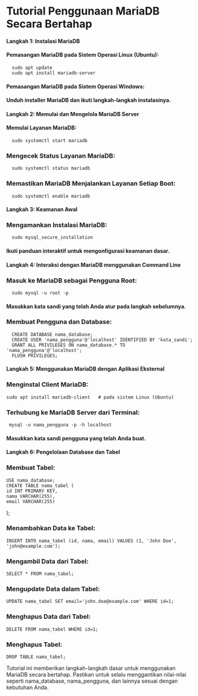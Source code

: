 # Tutorial Penggunaan MariaDB Secara Bertahap

 #### Langkah 1: Instalasi MariaDB
 
 #### Pemasangan MariaDB pada Sistem Operasi Linux (Ubuntu):

      sudo apt update
      sudo apt install mariadb-server

 #### Pemasangan MariaDB pada Sistem Operasi Windows:
 #### Unduh installer MariaDB dan ikuti langkah-langkah instalasinya.

 #### Langkah 2: Memulai dan Mengelola MariaDB Server
 #### Memulai Layanan MariaDB:

      sudo systemctl start mariadb

### Mengecek Status Layanan MariaDB:
   
      sudo systemctl status mariadb

### Memastikan MariaDB Menjalankan Layanan Setiap Boot:

      sudo systemctl enable mariadb

#### Langkah 3: Keamanan Awal
### Mengamankan Instalasi MariaDB:
 
      sudo mysql_secure_installation

#### Ikuti panduan interaktif untuk mengonfigurasi keamanan dasar.

#### Langkah 4: Interaksi dengan MariaDB menggunakan Command Line
### Masuk ke MariaDB sebagai Pengguna Root:
 
      sudo mysql -u root -p

#### Masukkan kata sandi yang telah Anda atur pada langkah sebelumnya.
### Membuat Pengguna dan Database:
  
      CREATE DATABASE nama_database;
      CREATE USER 'nama_pengguna'@'localhost' IDENTIFIED BY 'kata_sandi';
      GRANT ALL PRIVILEGES ON nama_database.* TO 'nama_pengguna'@'localhost';
      FLUSH PRIVILEGES;

#### Langkah 5: Menggunakan MariaDB dengan Aplikasi Eksternal
### Menginstal Client MariaDB:
   
    sudo apt install mariadb-client   # pada sistem Linux (Ubuntu)

### Terhubung ke MariaDB Server dari Terminal:
   
     mysql -u nama_pengguna -p -h localhost

#### Masukkan kata sandi pengguna yang telah Anda buat.

#### Langkah 6: Pengelolaan Database dan Tabel
### Membuat Tabel:
  
    USE nama_database;
    CREATE TABLE nama_tabel (
    id INT PRIMARY KEY,
    nama VARCHAR(255),
    email VARCHAR(255)
 );

### Menambahkan Data ke Tabel:
 
    INSERT INTO nama_tabel (id, nama, email) VALUES (1, 'John Doe', 'john@example.com');
  
### Mengambil Data dari Tabel:
 
    SELECT * FROM nama_tabel;

### Mengupdate Data dalam Tabel:
 
    UPDATE nama_tabel SET email='john.doe@example.com' WHERE id=1;

### Menghapus Data dari Tabel:
 
    DELETE FROM nama_tabel WHERE id=1;

### Menghapus Tabel:
 
    DROP TABLE nama_tabel;

Tutorial ini memberikan langkah-langkah dasar untuk menggunakan MariaDB secara bertahap. Pastikan untuk selalu menggantikan nilai-nilai seperti nama_database, nama_pengguna, dan lainnya sesuai dengan kebutuhan Anda.





